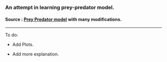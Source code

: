 ### An attempt in learning prey-predator model.

#### Source : [Prey Predator model](https://www.r-bloggers.com/lotka-volterra-model%C2%A0%C2%A0intro/) with many modifications.

---

To do:

* Add Plots. 

* Add more explanation. 